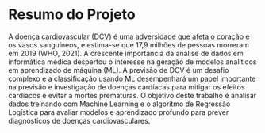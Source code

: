 # Resumo do Projeto
A doença cardiovascular (DCV) é uma adversidade que afeta o coração e os vasos sanguíneos, e estima-se que 17,9 milhões de pessoas morreram em 2019 (WHO, 2021). A crescente importância da análise de dados em informática médica despertou o interesse na geração de modelos analíticos em aprendizado de máquina (ML).  A previsão de DCV é um desafio complexo e a classificação usando ML desempenhará um papel importante na previsão e investigação de doenças cardíacas para mitigar os efeitos cardíacos e evitar a mortes prematuras. O objetivo deste trabalho é analisar dados treinando com Machine Learning e o algoritmo de Regressão Logística para avaliar modelos e aprendizado profundo para prever diagnósticos de doenças cardiovasculares.
